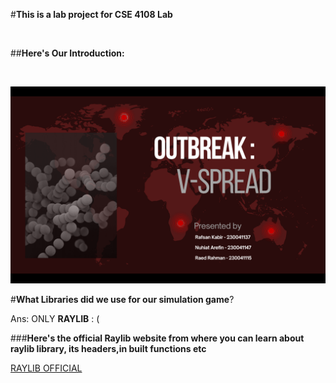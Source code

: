 #**This is a lab project for CSE 4108 Lab**

<br>

##**Here's Our Introduction:**

<br>

![image alt](https://github.com/KraKEn-bit/CSE_Project_SP2/blob/main/Image/PresentationWindow%2010_8_2025%2012_13_54%20AM.png?raw=true)


#**What Libraries did we use for our simulation game**?

Ans: ONLY **RAYLIB**  : ( 

###**Here's the official Raylib website from where you can learn about raylib library, its headers,in built functions etc**

[RAYLIB OFFICIAL](https://www.raylib.com/)



